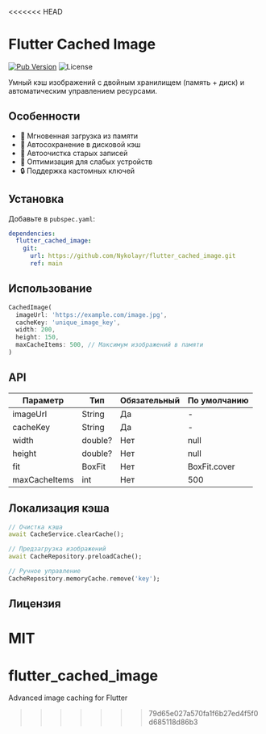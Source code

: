 <<<<<<< HEAD
# Flutter Cached Image

[![Pub Version](https://img.shields.io/pub/v/flutter_cached_image)](https://pub.dev/packages/flutter_cached_image)
![License](https://img.shields.io/github/license/yourname/flutter_cached_image)

Умный кэш изображений с двойным хранилищем (память + диск) и автоматическим управлением ресурсами.

## Особенности
- 🚀 Мгновенная загрузка из памяти
- 💾 Автосохранение в дисковой кэш
- 🔄 Автоочистка старых записей
- 📱 Оптимизация для слабых устройств
- 🔒 Поддержка кастомных ключей

## Установка
Добавьте в `pubspec.yaml`:
```yaml
dependencies:
  flutter_cached_image: 
    git:
      url: https://github.com/Nykolayr/flutter_cached_image.git
      ref: main
```

## Использование
```dart
CachedImage(
  imageUrl: 'https://example.com/image.jpg',
  cacheKey: 'unique_image_key',
  width: 200,
  height: 150,
  maxCacheItems: 500, // Максимум изображений в памяти
)
```

## API
| Параметр       | Тип              | Обязательный | По умолчанию   |
|----------------|-------------------|--------------|-----------------|
| imageUrl       | String            | Да           | -               |
| cacheKey       | String            | Да           | -               |
| width          | double?           | Нет          | null            |
| height         | double?           | Нет          | null            |
| fit            | BoxFit            | Нет          | BoxFit.cover    |
| maxCacheItems  | int               | Нет          | 500             |

## Локализация кэша
```dart
// Очистка кэша
await CacheService.clearCache();

// Предзагрузка изображений
await CacheRepository.preloadCache();

// Ручное управление
CacheRepository.memoryCache.remove('key');
```

## Лицензия
MIT
=======
# flutter_cached_image
Advanced image caching for Flutter
>>>>>>> 79d65e027a570fa1f6b27ed4f5f0d685118d86b3

